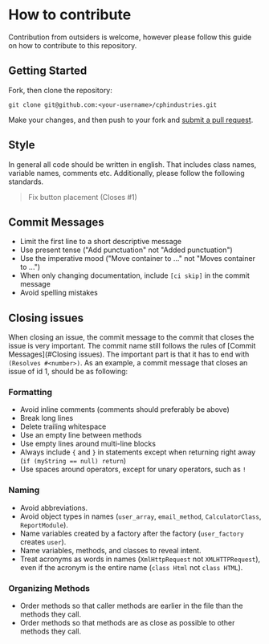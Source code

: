 # How to contribute

Contribution from outsiders is welcome, however please follow this guide on how to contribute to this repository.

## Getting Started

Fork, then clone the repository:

```
git clone git@github.com:<your-username>/cphindustries.git
```

Make your changes, and then push to your fork and [submit a pull request](https://github.com/hold17/cphindustries/compare).

## Style

In general all code should be written in english. That includes class names, variable names, comments etc. Additionally, please follow the following standards. 

> Fix button placement (Closes #1)

## Commit Messages

* Limit the first line to a short descriptive message
* Use present tense ("Add punctuation" not "Added punctuation")
* Use the imperative mood ("Move container to ..." not "Moves container to ...")
* When only changing documentation, include `[ci skip]` in the commit message
* Avoid spelling mistakes

## Closing issues
When closing an issue, the commit message to the commit that closes the issue is very important. The commit name still follows the rules of [Commit Messages](#Closing issues). 
The important part is that it has to end with `(Resolves #<number>)`. As an example, a commit message that closes an issue of id 1, should be as following:

### Formatting

* Avoid inline comments (comments should preferably be above)
* Break long lines
* Delete trailing whitespace
* Use an empty line between methods
* Use empty lines around multi-line blocks
* Always include `{` and `}` in statements except when returning right away (`if (myString == null) return`)
* Use spaces around operators, except for unary operators, such as `!`

### Naming

* Avoid abbreviations.
* Avoid object types in names (`user_array`, `email_method`, `CalculatorClass`, `ReportModule`).
* Name variables created by a factory after the factory (`user_factory` creates `user`).
* Name variables, methods, and classes to reveal intent.
* Treat acronyms as words in names (`XmlHttpRequest` not `XMLHTTPRequest`), even if the acronym is the entire name (`class Html` not `class HTML`).

### Organizing Methods

* Order methods so that caller methods are earlier in the file than the methods they call.
* Order methods so that methods are as close as possible to other methods they call.
